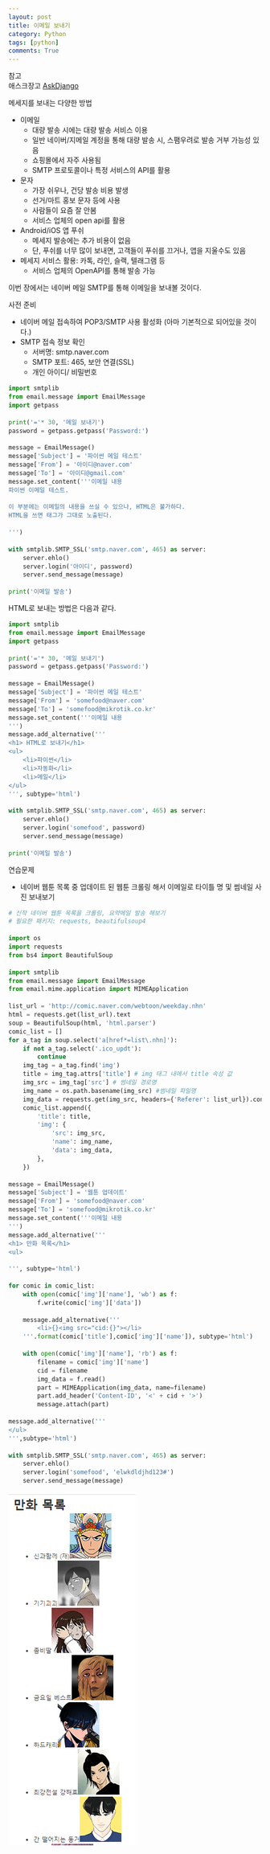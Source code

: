 ```yaml
---
layout: post
title: 이메일 보내기
category: Python
tags: [python]
comments: True
---
```


참고  
애스크장고  [AskDjango](https://www.askcompany.kr/)

메세지를 보내는 다양한 방법

- 이메일
  - 대량 발송 시에는 대량 발송 서비스 이용
  - 일반 네이버/지메일 계정을 통해 대량 발송 시, 스팸우려로 발송 거부 가능성 있음
  - 쇼핑몰에서 자주 사용됨
  - SMTP 프로토콜이나 특정 서비스의 API를 활용
- 문자
  - 가장 쉬우나, 건당 발송 비용 발생
  - 선거/마트 홍보 문자 등에 사용
  - 사람들이 요즘 잘 안봄
  - 서비스 업체의 open api를 활용
- Android/iOS 앱 푸쉬
  - 메세지 발송에는 추가 비용이 없음
  - 단, 푸쉬를 너무 많이 보내면, 고객들이 푸쉬를 끄거나, 앱을 지울수도 있음
- 메세지 서비스 활용: 카톡, 라인, 슬랙, 텔래그램 등
  - 서비스 업체의 OpenAPI를 통해 발송 가능

이번 장에서는 네이버 메일 SMTP를 통해 이메일을 보내볼 것이다.

사전 준비
- 네이버 메일 접속하여 POP3/SMTP 사용 활성화 (아마 기본적으로 되어있을 것이다.)
- SMTP 접속 정보 확인
  - 서버명: smtp.naver.com
  - SMTP 포트: 465, 보안 연결(SSL)
  - 개인 아이디/ 비밀번호

```python
import smtplib
from email.message import EmailMessage
import getpass

print('='* 30, '메일 보내기')
password = getpass.getpass('Password:')

message = EmailMessage()
message['Subject'] = '파이썬 메일 테스트'
message['From'] = '아이디@naver.com'
message['To'] = '아이디@gmail.com'
message.set_content('''이메일 내용
파이썬 이메일 테스트.

이 부분에는 이메일의 내용을 쓰실 수 있으나, HTML은 불가하다.
HTML을 쓰면 태그가 그대로 노출된다.

''')

with smtplib.SMTP_SSL('smtp.naver.com', 465) as server:
    server.ehlo()
    server.login('아이디', password)
    server.send_message(message)

print('이메일 발송')
```

HTML로 보내는 방법은 다음과 같다.
```python
import smtplib
from email.message import EmailMessage
import getpass

print('='* 30, '메일 보내기')
password = getpass.getpass('Password:')

message = EmailMessage()
message['Subject'] = '파이썬 메일 테스트'
message['From'] = 'somefood@naver.com'
message['To'] = 'somefood@mikrotik.co.kr'
message.set_content('''이메일 내용
''')
message.add_alternative('''
<h1> HTML로 보내기</h1>
<ul>
    <li>파이썬</li>
    <li>자동화</li>
    <li>메일</li>
</ul>
''', subtype='html')

with smtplib.SMTP_SSL('smtp.naver.com', 465) as server:
    server.ehlo()
    server.login('somefood', password)
    server.send_message(message)

print('이메일 발송')
```

연습문제
- 네이버 웹툰 목록 중 업데이트 된 웹툰 크롤링 해서 이메일로 타이틀 명 및 썸네일 사진 보내보기

```python
# 신작 네이버 웹툰 목록을 크롤링, 요약메일 발송 해보기
# 필요한 패키지: requests, beautifulsoup4

import os
import requests
from bs4 import BeautifulSoup

import smtplib
from email.message import EmailMessage
from email.mime.application import MIMEApplication

list_url = 'http://comic.naver.com/webtoon/weekday.nhn'
html = requests.get(list_url).text
soup = BeautifulSoup(html, 'html.parser')
comic_list = []
for a_tag in soup.select('a[href*=list\.nhn]'):
    if not a_tag.select('.ico_updt'):
        continue
    img_tag = a_tag.find('img')
    title = img_tag.attrs['title'] # img 태그 내에서 title 속성 값
    img_src = img_tag['src'] # 썸네일 경로명
    img_name = os.path.basename(img_src) #썸네일 파일명
    img_data = requests.get(img_src, headers={'Referer': list_url}).content
    comic_list.append({
        'title': title,
        'img': {
            'src': img_src,
            'name': img_name,
            'data': img_data,
        },
    })

message = EmailMessage()
message['Subject'] = '웹툰 업데이트'
message['From'] = 'somefood@naver.com'
message['To'] = 'somefood@mikrotik.co.kr'
message.set_content('''이메일 내용
''')
message.add_alternative('''
<h1> 만화 목록</h1>
<ul>

''', subtype='html')

for comic in comic_list:
    with open(comic['img']['name'], 'wb') as f:
        f.write(comic['img']['data'])

    message.add_alternative('''
        <li>{}<img src="cid:{}"></li>
    '''.format(comic['title'],comic['img']['name']), subtype='html')

    with open(comic['img']['name'], 'rb') as f:
        filename = comic['img']['name']
        cid = filename
        img_data = f.read()
        part = MIMEApplication(img_data, name=filename)
        part.add_header('Content-ID', '<' + cid + '>')
        message.attach(part)

message.add_alternative('''
</ul>
''',subtype='html')

with smtplib.SMTP_SSL('smtp.naver.com', 465) as server:
    server.ehlo()
    server.login('somefood', 'elwkdldjhd123#')
    server.send_message(message)
```
<img src='/assets/post_images/email_webtoon_crwaling.PNG'>
